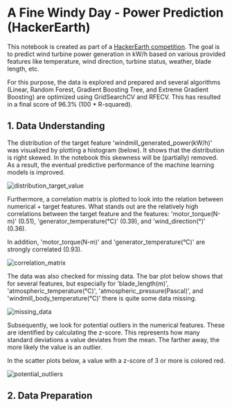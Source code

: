 # A Fine Windy Day - Power Prediction (HackerEarth)
This notebook is created as part of a [HackerEarth competition](https://www.hackerearth.com/problem/machine-learning/predict-the-power-kwh-produced-from-the-windmills-8-f055f832/). The goal is to predict wind turbine power generation in kW/h based on various provided features like temperature, wind direction, turbine status, weather, blade length, etc.

For this purpose, the data is explored and prepared and several algorithms (Linear, Random Forest, Gradient Boosting Tree, and Extreme Gradient Boosting) are optimized using GridSearchCV and RFECV. This has resulted in a final score of 96.3% (100 * R-squared).

## 1. Data Understanding

The distribution of the target feature 'windmill_generated_power(kW/h)' was visualized by plotting a histogram (below). It shows that the distribution is right skewed. In the notebook this skewness will be (partially) removed. As a result, the eventual predictive performance of the machine learning models is improved.

![distribution_target_value](https://user-images.githubusercontent.com/70854452/128375859-3a2a9f1b-d5ad-41da-8573-e6ea13aa6774.png)

Furthermore, a correlation matrix is plotted to look into the relation between numerical + target features. What stands out are the relatively high correlations between the target feature and the features: 'motor_torque(N-m)' (0.51), 'generator_temperature(°C)' (0.39), and 'wind_direction(°)' (0.36). 

In addition, 'motor_torque(N-m)' and 'generator_temperature(°C)' are strongly correlated (0.93).

![correlation_matrix](https://user-images.githubusercontent.com/70854452/128377632-ae43853d-afc2-4e49-a498-6794a2efbd52.png)

The data was also checked for missing data. The bar plot below shows that for several features, but especially for 'blade_length(m)', 'atmospheric_temperature(°C)', 'atmospheric_pressure(Pascal)', and 'windmill_body_temperature(°C)' there is quite some data missing.

![missing_data](https://user-images.githubusercontent.com/70854452/128378686-e614451d-95ed-4194-affb-a9cc64e357a3.png)

Subsequently, we look for potential outliers in the numerical features. These are identified by calculating the z-score. This represents how many standard deviations a value deviates from the mean. The farther away, the more likely the value is an outlier.

In the scatter plots below, a value with a z-score of 3 or more is colored red.

![potential_outliers](https://user-images.githubusercontent.com/70854452/128378974-e276ecfb-fcf1-43b1-94cf-0408fae542f6.png)

## 2. Data Preparation

